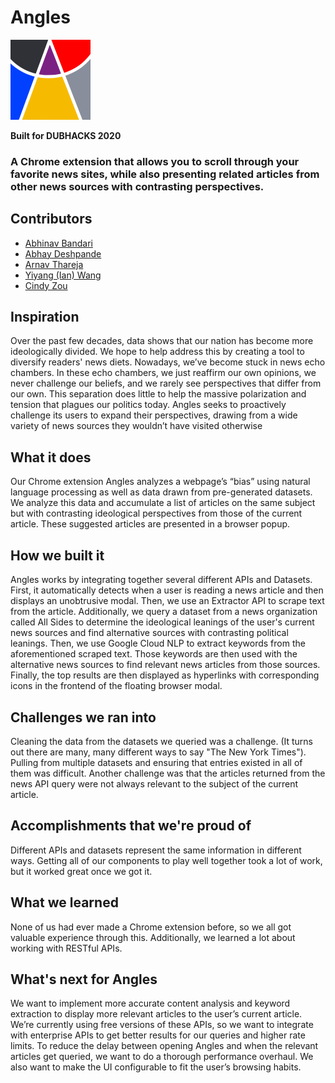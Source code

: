 # Angles
![Angles Logo](./images/ANGLES128.png)

**Built for DUBHACKS 2020**

### A Chrome extension that allows you to scroll through your favorite news sites, while also presenting related articles from other news sources with contrasting perspectives. 

## **Contributors**
- [Abhinav Bandari](https://github.com/abx393)
- [Abhay Deshpande](https://github.com/abhaybd)
- [Arnav Thareja](https://github.com/arnavthareja)
- [Yiyang (Ian) Wang](https://github.com/iwangy)
- [Cindy Zou](https://github.com/x9du)

## Inspiration
Over the past few decades, data shows that our nation has become more ideologically divided. We hope to help address this by creating a tool to diversify readers' news diets. Nowadays, we’ve become stuck in news echo chambers. In these echo chambers, we just reaffirm our own opinions, we never challenge our beliefs, and we rarely see perspectives that differ from our own. This separation does little to help the massive polarization and tension that plagues our politics today. Angles seeks to proactively challenge its users to expand their perspectives, drawing from a wide variety of news sources they wouldn’t have visited otherwise

## What it does
Our Chrome extension Angles analyzes a webpage’s “bias” using natural language processing as well as data drawn from pre-generated datasets. We analyze this data and accumulate a list of articles on the same subject but with contrasting ideological perspectives from those of the current article. These suggested articles are presented in a browser popup.

## How we built it
Angles works by integrating together several different APIs and Datasets. First, it automatically detects when a user is reading a news article and then displays an unobtrusive modal. Then, we use an Extractor API to scrape text from the article. Additionally, we query a dataset from a news organization called All Sides to determine the ideological leanings of the user's current news sources and find alternative sources with contrasting political leanings. Then, we use Google Cloud NLP to extract keywords from the aforementioned scraped text. Those keywords are then used with the alternative news sources to find relevant news articles from those sources. Finally, the top results are then displayed as hyperlinks with corresponding icons in the frontend of the floating browser modal.

## Challenges we ran into
Cleaning the data from the datasets we queried was a challenge. (It turns out there are many, many different ways to say "The New York Times"). Pulling from multiple datasets and ensuring that entries existed in all of them was difficult. Another challenge was that the articles returned from the news API query were not always relevant to the subject of the current article.

## Accomplishments that we're proud of
Different APIs and datasets represent the same information in different ways. Getting all of our components to play well together took a lot of work, but it worked great once we got it.

## What we learned
None of us had ever made a Chrome extension before, so we all got valuable experience through this. Additionally, we learned a lot about working with RESTful APIs.

## What's next for Angles
We want to implement more accurate content analysis and keyword extraction to display more relevant articles to the user’s current article. We’re currently using free versions of these APIs, so we want to integrate with enterprise APIs to get better results for our queries and higher rate limits. To reduce the delay between opening Angles and when the relevant articles get queried, we want to do a thorough performance overhaul. We also want to make the UI configurable to fit the user’s browsing habits.
